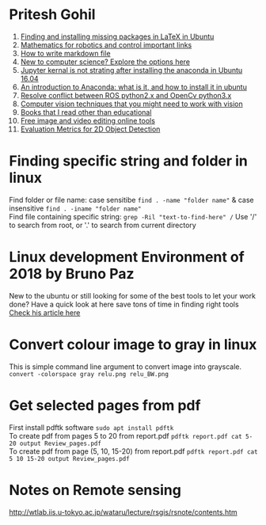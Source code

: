 # Pritesh Gohil

1. [Finding and installing missing packages in LaTeX in Ubuntu](latex.md)
2. [Mathematics for robotics and control important links](mrc.md)
3. [How to write markdown file](https://guides.github.com/features/mastering-markdown) 
4. [New to computer science? Explore the options here](https://www.javatpoint.com/)
5. [Jupyter kernal is not strating after installing the anaconda in Ubuntu 16.04](jupyter.md)
6. [An introduction to Anaconda: what is it, and how to install it in ubuntu](https://medium.freecodecamp.org/how-to-install-anaconda-on-ubuntu-16-04-64-bit-6f1c4675ce44)
7. [Resolve conflict between ROS  python2.x and OpenCv python3.x](opencvVsRos.md)
8. [Computer vision techniques that you might need to work with vision](https://heartbeat.fritz.ai/the-5-computer-vision-techniques-that-will-change-how-you-see-the-world-1ee19334354b)
9. [Books that I read other than educational](books.md)
10. [Free image and video editing online tools](tools.md)
11. [Evaluation Metrics for 2D Object Detection](EvalMetric.md)

# Finding specific string and folder in linux
Find folder or file name: case sensitibe `find . -name "folder name"` & case insensitive `find . -iname "folder name"`<br>
Find file containing specific string: `grep -Ril "text-to-find-here" /` Use '/' to search from root, or '.' to search from current directory <br>

# Linux development Environment of 2018 by Bruno Paz
New to the ubuntu or still looking for some of the best tools to let your work done? Have a quick look at here save tons of time in finding right tools [Check his article here](https://dev.to/brpaz/my-linux-development-environment-of-2018-ch7)

# Convert colour image to gray in linux
This is simple command line argument to convert image into grayscale. <br>
`convert -colorspace gray relu.png relu_BW.png` <br>

# Get selected pages from pdf
First install pdftk software
`sudo apt install pdftk` <br>
To create pdf from pages 5 to 20 from report.pdf `pdftk report.pdf cat 5-20 output Review_pages.pdf` <br>
To create pdf from page (5, 10, 15-20) from report.pdf `pdftk report.pdf cat 5 10 15-20 output Review_pages.pdf`

# Notes on Remote sensing
http://wtlab.iis.u-tokyo.ac.jp/wataru/lecture/rsgis/rsnote/contents.htm

